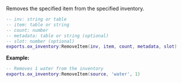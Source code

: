 Removes the specified item from the specified inventory.

```lua
-- inv: string or table
-- item: table or string
-- count: number
-- metadata: table or string (optional)
-- slot: number (optional)
exports.ox_inventory:RemoveItem(inv, item, count, metadata, slot)
```

**Example:**
```lua
-- Removes 1 water from the inventory
exports.ox_inventory:RemoveItem(source, 'water', 1)
```